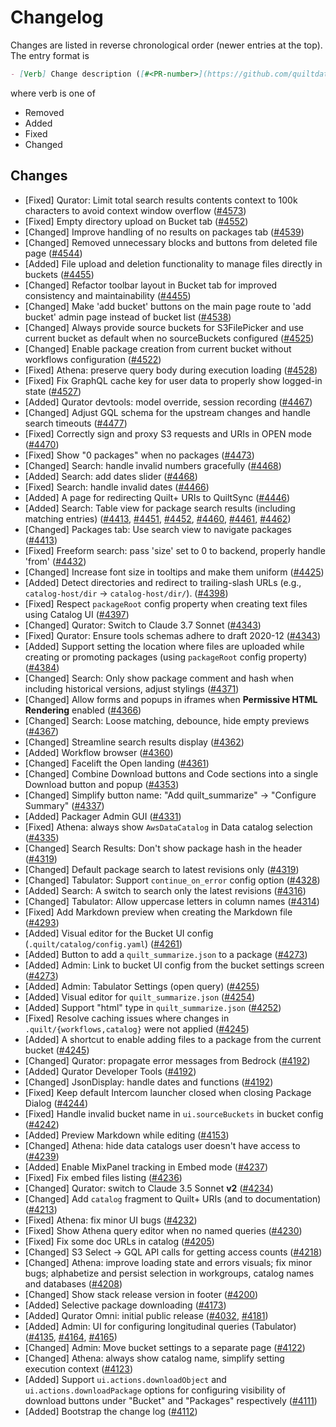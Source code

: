 <!-- markdownlint-disable line-length -->

# Changelog

Changes are listed in reverse chronological order (newer entries at the top).
The entry format is

```markdown
- [Verb] Change description ([#<PR-number>](https://github.com/quiltdata/quilt/pull/<PR-number>))
```

where verb is one of

- Removed
- Added
- Fixed
- Changed

## Changes

- [Fixed] Qurator: Limit total search results contents context to 100k characters to avoid context window overflow ([#4573](https://github.com/quiltdata/quilt/pull/4573))
- [Fixed] Empty directory upload on Bucket tab ([#4552](https://github.com/quiltdata/quilt/pull/4552))
- [Changed] Improve handling of no results on packages tab ([#4539](https://github.com/quiltdata/quilt/pull/4539))
- [Changed] Removed unnecessary blocks and buttons from deleted file page ([#4544](https://github.com/quiltdata/quilt/pull/4544))
- [Added] File upload and deletion functionality to manage files directly in buckets ([#4455](https://github.com/quiltdata/quilt/pull/4455))
- [Changed] Refactor toolbar layout in Bucket tab for improved consistency and maintainability ([#4455](https://github.com/quiltdata/quilt/pull/4455))
- [Changed] Make 'add bucket' buttons on the main page route to 'add bucket' admin page instead of bucket list ([#4538](https://github.com/quiltdata/quilt/pull/4538))
- [Changed] Always provide source buckets for S3FilePicker and use current bucket as default when no sourceBuckets configured ([#4525](https://github.com/quiltdata/quilt/pull/4525))
- [Changed] Enable package creation from current bucket without workflows configuration ([#4522](https://github.com/quiltdata/quilt/pull/4522))
- [Fixed] Athena: preserve query body during execution loading ([#4528](https://github.com/quiltdata/quilt/pull/4528))
- [Fixed] Fix GraphQL cache key for user data to properly show logged-in state ([#4527](https://github.com/quiltdata/quilt/pull/4527))
- [Added] Qurator devtools: model override, session recording ([#4467](https://github.com/quiltdata/quilt/pull/4467))
- [Changed] Adjust GQL schema for the upstream changes and handle search timeouts ([#4477](https://github.com/quiltdata/quilt/pull/4477))
- [Fixed] Correctly sign and proxy S3 requests and URIs in OPEN mode ([#4470](https://github.com/quiltdata/quilt/pull/4470))
- [Fixed] Show "0 packages" when no packages ([#4473](https://github.com/quiltdata/quilt/pull/4473))
- [Changed] Search: handle invalid numbers gracefully ([#4468](https://github.com/quiltdata/quilt/pull/4468))
- [Added] Search: add dates slider ([#4468](https://github.com/quiltdata/quilt/pull/4468))
- [Fixed] Search: handle invalid dates ([#4466](https://github.com/quiltdata/quilt/pull/4466))
- [Added] A page for redirecting Quilt+ URIs to QuiltSync ([#4446](https://github.com/quiltdata/quilt/pull/4446))
- [Added] Search: Table view for package search results (including matching entries) ([#4413](https://github.com/quiltdata/quilt/pull/4413), [#4451](https://github.com/quiltdata/quilt/pull/4451), [#4452](https://github.com/quiltdata/quilt/pull/4452), [#4460](https://github.com/quiltdata/quilt/pull/4460), [#4461](https://github.com/quiltdata/quilt/pull/4461), [#4462](https://github.com/quiltdata/quilt/pull/4462))
- [Changed] Packages tab: Use search view to navigate packages ([#4413](https://github.com/quiltdata/quilt/pull/4413))
- [Fixed] Freeform search: pass 'size' set to 0 to backend, properly handle 'from' ([#4432](https://github.com/quiltdata/quilt/pull/4432))
- [Changed] Increase font size in tooltips and make them uniform ([#4425](https://github.com/quiltdata/quilt/pull/4425))
- [Added] Detect directories and redirect to trailing-slash URLs (e.g., `catalog-host/dir` → `catalog-host/dir/`). ([#4398](https://github.com/quiltdata/quilt/pull/4398))
- [Fixed] Respect `packageRoot` config property when creating text files using Catalog UI ([#4397](https://github.com/quiltdata/quilt/pull/4397))
- [Changed] Qurator: Switch to Claude 3.7 Sonnet ([#4343](https://github.com/quiltdata/quilt/pull/4343))
- [Fixed] Qurator: Ensure tools schemas adhere to draft 2020-12 ([#4343](https://github.com/quiltdata/quilt/pull/4343))
- [Added] Support setting the location where files are uploaded while creating or promoting packages (using `packageRoot` config property) ([#4384](https://github.com/quiltdata/quilt/pull/4384))
- [Changed] Search: Only show package comment and hash when including historical versions, adjust stylings ([#4371](https://github.com/quiltdata/quilt/pull/4371))
- [Changed] Allow forms and popups in iframes when **Permissive HTML Rendering** enabled ([#4366](https://github.com/quiltdata/quilt/pull/4366))
- [Changed] Search: Loose matching, debounce, hide empty previews ([#4367](https://github.com/quiltdata/quilt/pull/4367))
- [Changed] Streamline search results display ([#4362](https://github.com/quiltdata/quilt/pull/4362))
- [Added] Workflow browser ([#4360](https://github.com/quiltdata/quilt/pull/4360))
- [Changed] Facelift the Open landing ([#4361](https://github.com/quiltdata/quilt/pull/4361))
- [Changed] Combine Download buttons and Code sections into a single Download button and popup ([#4353](https://github.com/quiltdata/quilt/pull/4353))
- [Changed] Simplify button name: "Add quilt_summarize" -> "Configure Summary" ([#4337](https://github.com/quiltdata/quilt/pull/4337))
- [Added] Packager Admin GUI ([#4331](https://github.com/quiltdata/quilt/pull/4331))
- [Fixed] Athena: always show `AwsDataCatalog` in Data catalog selection ([#4335](https://github.com/quiltdata/quilt/pull/4335))
- [Changed] Search Results: Don't show package hash in the header ([#4319](https://github.com/quiltdata/quilt/pull/4319))
- [Changed] Default package search to latest revisions only ([#4319](https://github.com/quiltdata/quilt/pull/4319))
- [Changed] Tabulator: Support `continue_on_error` config option ([#4328](https://github.com/quiltdata/quilt/pull/4328))
- [Added] Search: A switch to search only the latest revisions ([#4316](https://github.com/quiltdata/quilt/pull/4316))
- [Changed] Tabulator: Allow uppercase letters in column names ([#4314](https://github.com/quiltdata/quilt/pull/4314))
- [Fixed] Add Markdown preview when creating the Markdown file ([#4293](https://github.com/quiltdata/quilt/pull/4293))
- [Added] Visual editor for the Bucket UI config (`.quilt/catalog/config.yaml`) ([#4261](https://github.com/quiltdata/quilt/pull/4261))
- [Added] Button to add a `quilt_summarize.json` to a package ([#4273](https://github.com/quiltdata/quilt/pull/4273))
- [Added] Admin: Link to bucket UI config from the bucket settings screen ([#4273](https://github.com/quiltdata/quilt/pull/4273))
- [Added] Admin: Tabulator Settings (open query) ([#4255](https://github.com/quiltdata/quilt/pull/4255))
- [Added] Visual editor for `quilt_summarize.json` ([#4254](https://github.com/quiltdata/quilt/pull/4254))
- [Added] Support "html" type in `quilt_summarize.json` ([#4252](https://github.com/quiltdata/quilt/pull/4252))
- [Fixed] Resolve caching issues where changes in `.quilt/{workflows,catalog}` were not applied ([#4245](https://github.com/quiltdata/quilt/pull/4245))
- [Added] A shortcut to enable adding files to a package from the current bucket ([#4245](https://github.com/quiltdata/quilt/pull/4245))
- [Changed] Qurator: propagate error messages from Bedrock ([#4192](https://github.com/quiltdata/quilt/pull/4192))
- [Added] Qurator Developer Tools ([#4192](https://github.com/quiltdata/quilt/pull/4192))
- [Changed] JsonDisplay: handle dates and functions ([#4192](https://github.com/quiltdata/quilt/pull/4192))
- [Fixed] Keep default Intercom launcher closed when closing Package Dialog ([#4244](https://github.com/quiltdata/quilt/pull/4244))
- [Fixed] Handle invalid bucket name in `ui.sourceBuckets` in bucket config ([#4242](https://github.com/quiltdata/quilt/pull/4242))
- [Added] Preview Markdown while editing ([#4153](https://github.com/quiltdata/quilt/pull/4153))
- [Changed] Athena: hide data catalogs user doesn't have access to ([#4239](https://github.com/quiltdata/quilt/pull/4239))
- [Added] Enable MixPanel tracking in Embed mode ([#4237](https://github.com/quiltdata/quilt/pull/4237))
- [Fixed] Fix embed files listing ([#4236](https://github.com/quiltdata/quilt/pull/4236))
- [Changed] Qurator: switch to Claude 3.5 Sonnet **v2** ([#4234](https://github.com/quiltdata/quilt/pull/4234))
- [Changed] Add `catalog` fragment to Quilt+ URIs (and to documentation) ([#4213](https://github.com/quiltdata/quilt/pull/4213))
- [Fixed] Athena: fix minor UI bugs ([#4232](https://github.com/quiltdata/quilt/pull/4232))
- [Fixed] Show Athena query editor when no named queries ([#4230](https://github.com/quiltdata/quilt/pull/4230))
- [Fixed] Fix some doc URLs in catalog ([#4205](https://github.com/quiltdata/quilt/pull/4205))
- [Changed] S3 Select -> GQL API calls for getting access counts ([#4218](https://github.com/quiltdata/quilt/pull/4218))
- [Changed] Athena: improve loading state and errors visuals; fix minor bugs; alphabetize and persist selection in workgroups, catalog names and databases ([#4208](https://github.com/quiltdata/quilt/pull/4208))
- [Changed] Show stack release version in footer ([#4200](https://github.com/quiltdata/quilt/pull/4200))
- [Added] Selective package downloading ([#4173](https://github.com/quiltdata/quilt/pull/4173))
- [Added] Qurator Omni: initial public release ([#4032](https://github.com/quiltdata/quilt/pull/4032), [#4181](https://github.com/quiltdata/quilt/pull/4181))
- [Added] Admin: UI for configuring longitudinal queries (Tabulator) ([#4135](https://github.com/quiltdata/quilt/pull/4135), [#4164](https://github.com/quiltdata/quilt/pull/4164), [#4165](https://github.com/quiltdata/quilt/pull/4165))
- [Changed] Admin: Move bucket settings to a separate page ([#4122](https://github.com/quiltdata/quilt/pull/4122))
- [Changed] Athena: always show catalog name, simplify setting execution context ([#4123](https://github.com/quiltdata/quilt/pull/4123))
- [Added] Support `ui.actions.downloadObject` and `ui.actions.downloadPackage` options for configuring visibility of download buttons under "Bucket" and "Packages" respectively ([#4111](https://github.com/quiltdata/quilt/pull/4111))
- [Added] Bootstrap the change log ([#4112](https://github.com/quiltdata/quilt/pull/4112))
